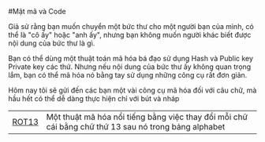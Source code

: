 #Mật mã và Code

Giả sử rằng bạn muốn chuyển một bức thư cho một người bạn của mình, có thể là "cô ấy" hoặc "anh ấy", nhưng bạn không muốn người khác biết được nội dung của bức thư là gì. 

Bạn có thể dùng một thuật toán mã hóa bá đạo sử dụng Hash và Public key Private key các thứ. Nhưng nếu nội dung của bức thư ấy không quan trọng lắm, bạn có thể mã hóa nó bằng tay sử dụng những công cụ rất đơn giản. 

Hôm nay tôi sẽ gửi đến các bạn một vài công cụ mã hóa đối với câu chữ, mà hầu hết có thể dễ dàng thực hiện chỉ với bút và nháp


<table>
	<tr>
		<td><a href="http://vnoi.info/contributor/cs/crypto/ROT13">ROT13</a></td>
		<td>Một thuật mã hóa nổi tiếng bằng việc thay đổi mỗi chữ cái bằng chữ thứ 13 sau nó trong bảng alphabet</td>
	</tr>
</table>
